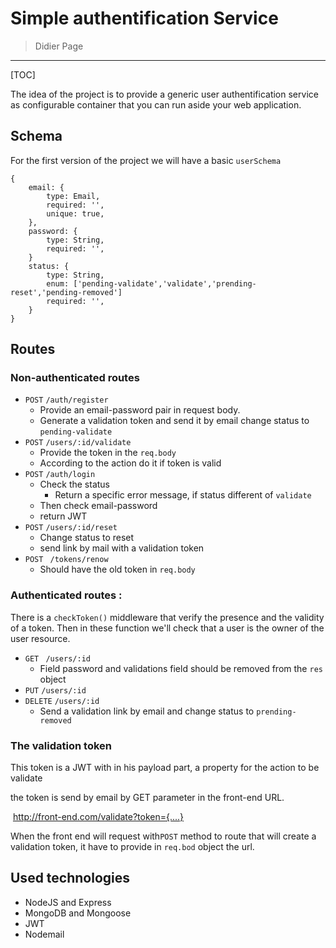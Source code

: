 # Simple authentification Service

> Didier Page

---

[TOC]

The idea of the project is to provide a generic user authentification service as configurable container that you can run aside your web application.

## Schema

For the first version of the project we will have a basic `userSchema`

```
{
	email: {
    	type: Email,
    	required: '',
    	unique: true,
  	},
  	password: {
    	type: String,
    	required: '',
  	}
  	status: {
    	type: String,
    	enum: ['pending-validate','validate','prending-reset','pending-removed']
    	required: '',
  	}
}
```



## Routes

### Non-authenticated routes

- `POST` `/auth/register`
  - Provide an email-password pair in request body.
  - Generate a validation token and send it by email change status to `pending-validate`
- `POST` `/users/:id/validate`
  - Provide the token in the `req.body`
  - According to the action do it if token is valid
- `POST` `/auth/login`
  - Check the status
    - Return a specific error message, if status different of `validate`
  - Then check email-password
  - return JWT
- `POST` `/users/:id/reset`
  - Change status to reset
  - send link by mail with a validation token
- `POST`  ` /tokens/renow`
  - Should have the old token in `req.body`


### Authenticated routes :

There is a `checkToken()` middleware that verify the presence and the validity of a token. Then in these function we'll check that a user is the owner of the user resource.

- `GET` ` /users/:id`
  - Field password and validations field should be removed from the `res` object
- `PUT` `/users/:id`
- `DELETE` `/users/:id`
  - Send a validation link by email and change status to `prending-removed`

### The validation token 

This token is a JWT with in his payload part, a property for the action to be validate

the token is send by email by GET parameter in the front-end URL.

​	http://front-end.com/validate?token={....}

When the front end will request with`POST` method to route that will create a validation token, it have to provide in `req.bod` object the url.



## Used technologies

- NodeJS and Express
- MongoDB and Mongoose
- JWT
- Nodemail
